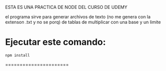 
ESTA ES UNA PRACTICA DE NODE DEL CURSO DE UDEMY

el programa sirve para generar archivos de texto (no me genera con la extenson .txt y no se porq)
de tablas de multiplicar con una base y un limite


Ejecutar este comando:
======================
    npm install
======================